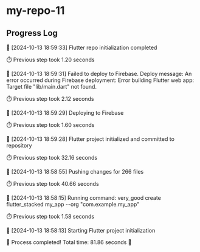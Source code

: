 # my-repo-11
## Progress Log
🚀 [2024-10-13 18:59:33] Flutter repo initialization completed

⏱️ Previous step took 1.20 seconds

🔄 [2024-10-13 18:59:31] Failed to deploy to Firebase. Deploy message: An error occurred during Firebase deployment: Error building Flutter web app: Target file "lib/main.dart" not found.


⏱️ Previous step took 2.12 seconds

🔄 [2024-10-13 18:59:29] Deploying to Firebase

⏱️ Previous step took 1.60 seconds

🔄 [2024-10-13 18:59:28] Flutter project initialized and committed to repository

⏱️ Previous step took 32.16 seconds

🔄 [2024-10-13 18:58:55] Pushing changes for 266 files

⏱️ Previous step took 40.66 seconds

🔄 [2024-10-13 18:58:15] Running command: very_good create flutter_stacked my_app --org "com.example.my_app"

⏱️ Previous step took 1.58 seconds

🔄 [2024-10-13 18:58:13] Starting Flutter project initialization

🎉 Process completed! Total time: 81.86 seconds 🎉
